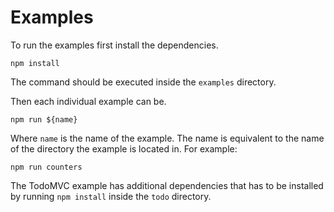 # Examples

To run the examples first install the dependencies.

```
npm install
```

The command should be executed inside the `examples` directory.

Then each individual example can be.

```
npm run ${name}
```

Where `name` is the name of the example. The name is equivalent to the
name of the directory the example is located in. For example:

```
npm run counters
```

The TodoMVC example has additional dependencies that has to be
installed by running `npm install` inside the `todo` directory.